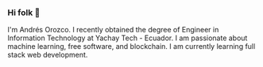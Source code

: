 ### Hi folk 👋
I'm Andrés Orozco. I recently obtained the degree of Engineer in Information Technology at Yachay Tech - Ecuador. I am passionate about machine learning, free software, and blockchain. I am currently learning full stack web development.

<!--
**moonR2/moonR2** is a ✨ _special_ ✨ repository because its `README.md` (this file) appears on your GitHub profile.

## Programming Languages 
Here are some ideas to get you started:
💪 Know well:
Python C++ TypeScript JavaScript Bash

🌱 Learning:
JavaScript Frameworks 


